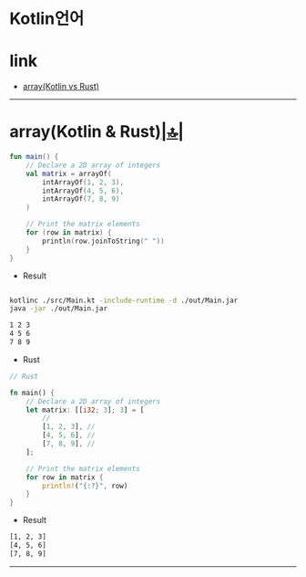 # Kotlin언어

# link

- [array(Kotlin vs Rust)](#arrayc--rust)


<hr />


# array(Kotlin & Rust)[|🔝|](#link)


```kt
fun main() {
    // Declare a 2D array of integers
    val matrix = arrayOf(
        intArrayOf(1, 2, 3),
        intArrayOf(4, 5, 6),
        intArrayOf(7, 8, 9)
    )

    // Print the matrix elements
    for (row in matrix) {
        println(row.joinToString(" "))
    }
}
```

- Result

```bash

kotlinc ./src/Main.kt -include-runtime -d ./out/Main.jar
java -jar ./out/Main.jar

1 2 3
4 5 6
7 8 9
```

- Rust

```rs
// Rust

fn main() {
    // Declare a 2D array of integers
    let matrix: [[i32; 3]; 3] = [
        //
        [1, 2, 3], //
        [4, 5, 6], //
        [7, 8, 9], //
    ];

    // Print the matrix elements
    for row in matrix {
        println!("{:?}", row)
    }
}
```

- Result

```bash
[1, 2, 3]
[4, 5, 6]
[7, 8, 9]
```


<hr />

